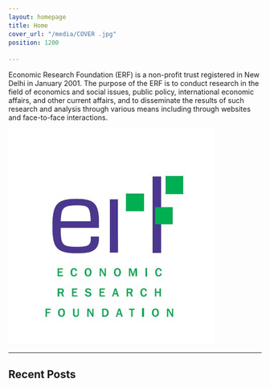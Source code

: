 ```yaml
---
layout: homepage
title: Home
cover_url: "/media/COVER .jpg"
position: 1200

---
```


Economic Research Foundation (ERF) is a non-profit trust registered in New Delhi in January 2001. The purpose of the ERF is to conduct research in the field of economics and social issues, public policy, international economic affairs, and other current affairs, and to disseminate the results of such research and analysis through various means including through websites and face-to-face interactions.

 ![](/media/ERF_LOGO.jpg)

***

## Recent Posts